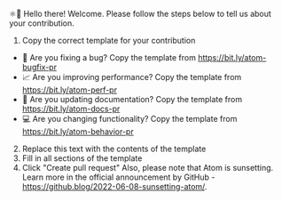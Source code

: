 ⚛👋 Hello there! Welcome. Please follow the steps below to tell us about your contribution.

1. Copy the correct template for your contribution
  - 🐛 Are you fixing a bug? Copy the template from <https://bit.ly/atom-bugfix-pr>
  - 📈 Are you improving performance? Copy the template from <https://bit.ly/atom-perf-pr>
  - 📝 Are you updating documentation? Copy the template from <https://bit.ly/atom-docs-pr>
  - 💻 Are you changing functionality? Copy the template from <https://bit.ly/atom-behavior-pr>
2. Replace this text with the contents of the template
3. Fill in all sections of the template
4. Click "Create pull request"
Also, please note that Atom is sunsetting. Learn more in the official announcement by GitHub - https://github.blog/2022-06-08-sunsetting-atom/.

